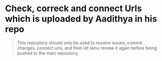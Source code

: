 # Check, correck and connect Urls which is uploaded by Aadithya in his repo
> This repository should only be used to resolve issues, commit changes, connect urls, and then let Iamu review it again before being pushed to the main repository.
